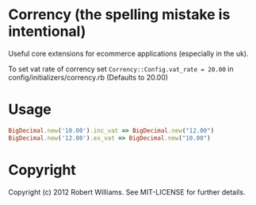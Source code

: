 # Corrency (the spelling mistake is intentional)

Useful core extensions for ecommerce applications (especially in the uk).

To set vat rate of corrency set ```Corrency::Config.vat_rate = 20.00``` 
in config/initializers/corrency.rb (Defaults to 20.00)

# Usage
```ruby
BigDecimal.new('10.00').inc_vat => BigDecimal.new("12.00")
BigDecimal.new('12.00').ex_vat => BigDecimal.new("10.00")
```

# Copyright
Copyright (c) 2012 Robert Williams. See MIT-LICENSE for further details.
